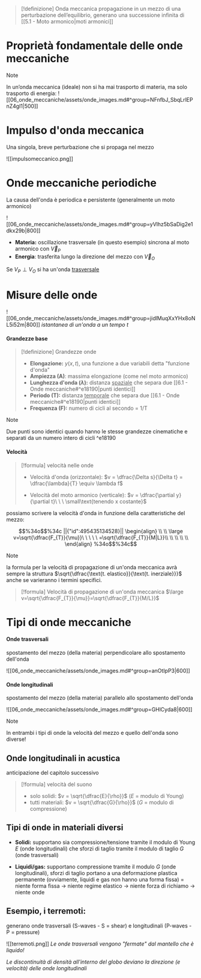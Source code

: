 
> [!definizione] Onda meccanica
> propagazione in un mezzo di una perturbazione dell’equilibrio, generano una successione infinita di [[5.1 - Moto armonico|moti armonici]]
# Proprietà fondamentale delle onde meccaniche

> [!Note]
> In un’onda meccanica (ideale) non si ha mai trasporto di materia, ma solo trasporto di energia:
> ![[06_onde_meccaniche/assets/onde_images.md#^group=NFnfbJ_SbqLrlEPnZ4gl1|500]]

# Impulso d'onda meccanica
Una singola, breve perturbazione che si propaga nel mezzo

![[impulsomeccanico.png]]

# Onde meccaniche periodiche
La causa dell'onda è periodica e persistente (generalmente un moto armonico)

![[06_onde_meccaniche/assets/onde_images.md#^group=yVlhz5bSaDig2e1dkx29b|800]]

- **Materia:** oscillazione trasversale (in questo esempio) sincrona al moto armonico con $\vec{V}_{P}$
- **Energia**: trasferita lungo la direzione del mezzo con $\vec{V}_{O}$

Se $V_{P}\perp V_{O}$ si ha un'onda <u>trasversale</u>

# Misure delle onde
![[06_onde_meccaniche/assets/onde_images.md#^group=jidlMuqXxYHx8oNL5i52m|800]]
*istantanea di un'onda a un tempo $t$*

#### Grandezze base
> [!definizione] Grandezze onde
> - **Elongazione:** $y(x, t)$, una funzione a due variabili detta "funzione d'onda"
> - **Ampiezza (A)**: massima elongazione (come nel moto armonico)
> - **Lunghezza d'onda ($\lambda$):** distanza <u>spaziale</u> che separa due [[6.1 - Onde meccaniche#^e18190|punti identici]]
> - **Periodo (T):** distanza <u>temporale</u> che separa due [[6.1 - Onde meccaniche#^e18190|punti identici]]
> - **Frequenza (F):** numero di cicli al secondo = 1/T


> [!Note] 
> Due punti sono identici quando hanno le stesse grandezze cinematiche e separati da un numero intero di cicli
^e18190
#### Velocità
> [!formula] velocità nelle onde
> - Velocità d'onda (orizzontale):
> 	$v = \dfrac{\Delta s}{\Delta t} = \dfrac{\lambda}{T} \equiv \lambda f$
> 	
> - Velocità del moto armonico (verticale):
> 	$v = \dfrac{\partial y}{\partial t}\ \ \ \small\text{tenendo x costante}$
> 	

possiamo scrivere la velocità d'onda in funzione della caratteristiche del mezzo:

```math
%34o$$%34c
||{"id":495435134528}||
\begin{align}
\\
\\
\large v=\sqrt{\dfrac{F_{T}}{\mu}}\ \ \ \ \ =\sqrt{\dfrac{F_{T}}{M|L}}\\
\\
\\
\\
\\
\end{align}
%34o$$%34c
```

> [!Note] 
> la formula per la velocità di propagazione di un'onda meccanica avrà sempre la struttura $\sqrt{\dfrac{\text{t. elastico}}{\text{t. inerziale}}}$ anche se varieranno i termini specifici.

> [!formula] Velocità di propagazione di un'onda meccanica
> $\large v=\sqrt{\dfrac{F_{T}}{\mu}}=\sqrt{\dfrac{F_{T}}{M/L}}$
# Tipi di onde meccaniche

#### Onde trasversali
spostamento del mezzo (della materia) perpendicolare allo spostamento dell'onda

![[06_onde_meccaniche/assets/onde_images.md#^group=anOtIpP3|600]]

#### Onde longitudinali
spostamento del mezzo (della materia) parallelo allo spostamento dell'onda

![[06_onde_meccaniche/assets/onde_images.md#^group=GHlCyda8|600]]

> [!Note] 
> In entrambi i tipi di onde la velocità del mezzo e quello dell'onda sono diverse!

## Onde longitudinali in acustica
anticipazione del capitolo successivo

> [!formula] velocità del suono
> - solo solidi: $v = \sqrt{\dfrac{E}{\rho}}$ ($E$ = modulo di Young)
> - tutti materiali: $v = \sqrt{\dfrac{G}{\rho}}$ ($G$ = modulo di compressione)

## Tipi di onde in materiali diversi

- **Solidi:** supportano sia compressione/tensione tramite il modulo di Young $E$ (onde longitudinali) che sforzi di taglio tramite il modulo di taglio $G$ (onde trasversali)

- **Liquidi/gas:** supportano compressione tramite il modulo $G$ (onde longitudinali), sforzi di taglio portano a una deformazione plastica permanente (ovviamente, liquidi e gas non hanno una forma fissa) = niente forma fissa $\rightarrow$ niente regime elastico $\rightarrow$ niente forza di richiamo $\rightarrow$ niente onde

## Esempio, i terremoti:
generano onde trasversali (S-waves - S = shear) e longitudinali (P-waves - P = pressure)

![[terremoti.png]]
*Le onde trasversali vengono "fermate" dal mantello che è liquido!*

*Le discontinuità di densità all'interno del globo deviano la direzione (e velocità) delle onde longitudinali*


